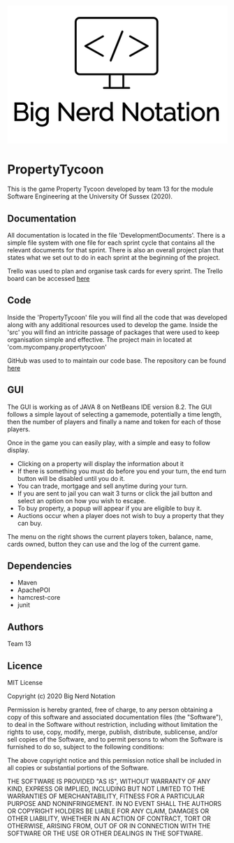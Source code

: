 <p align="center">
  <img src="/DevelopmentDocuments/Sprints/companyLogo.png" alt="Team logo"/>
</p>

# PropertyTycoon

This is the game Property Tycoon developed by team 13 for the module Software Engineering at the University Of Sussex (2020).

## Documentation

All documentation is located in the file 'DevelopmentDocuments'. There is a simple file system with one file for each sprint cycle that contains all the relevant documents for that sprint. There is also an overall project plan that states what we set out to do in each sprint at the beginning of the project.

Trello was used to plan and organise task cards for every sprint. The Trello board can be accessed [here](https://trello.com/b/VlTDakv4/software-engineering-project)

## Code

Inside the 'PropertyTycoon' file you will find all the code that was developed along with any additional resources used to develop the game. Inside the 'src' you will find an intricite passage of packages that were used to keep organisation simple and effective. The project main in located at 'com.mycompany.propertytycoon'

GitHub was used to to maintain our code base. The repository can be found [here](https://github.com/asp28/PropertyTycoon)

## GUI

The GUI is working as of JAVA 8 on NetBeans IDE version 8.2. The GUI follows a simple layout of selecting a gamemode, potentially a time length, then the number of players and finally a name and token for each of those players.

Once in the game you can easily play, with a simple and easy to follow display. 
- Clicking on a property will display the information about it
- If there is something you must do before you end your turn, the end turn button will be disabled until you do it.
- You can trade, mortgage and sell anytime during your turn.
- If you are sent to jail you can wait 3 turns or click the jail button and select an option on how you wish to escape.
- To buy property, a popup will appear if you are eligible to buy it.
- Auctions occur when a player does not wish to buy a property that they can buy.

The menu on the right shows the current players token, balance, name, cards owned, button they can use and the log of the current game.

## Dependencies
- Maven
- ApachePOI
- hamcrest-core
- junit

## Authors
Team 13

## Licence

MIT License

Copyright (c) 2020 Big Nerd Notation

Permission is hereby granted, free of charge, to any person obtaining a copy
of this software and associated documentation files (the "Software"), to deal
in the Software without restriction, including without limitation the rights
to use, copy, modify, merge, publish, distribute, sublicense, and/or sell
copies of the Software, and to permit persons to whom the Software is
furnished to do so, subject to the following conditions:

The above copyright notice and this permission notice shall be included in all
copies or substantial portions of the Software.

THE SOFTWARE IS PROVIDED "AS IS", WITHOUT WARRANTY OF ANY KIND, EXPRESS OR
IMPLIED, INCLUDING BUT NOT LIMITED TO THE WARRANTIES OF MERCHANTABILITY,
FITNESS FOR A PARTICULAR PURPOSE AND NONINFRINGEMENT. IN NO EVENT SHALL THE
AUTHORS OR COPYRIGHT HOLDERS BE LIABLE FOR ANY CLAIM, DAMAGES OR OTHER
LIABILITY, WHETHER IN AN ACTION OF CONTRACT, TORT OR OTHERWISE, ARISING FROM,
OUT OF OR IN CONNECTION WITH THE SOFTWARE OR THE USE OR OTHER DEALINGS IN THE
SOFTWARE.
